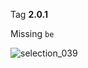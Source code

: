 Tag **2.0.1**

Missing `be`

![selection_039](https://f.cloud.github.com/assets/3727933/999605/5df8cf3e-0a34-11e3-814d-401bf11de17d.png)

